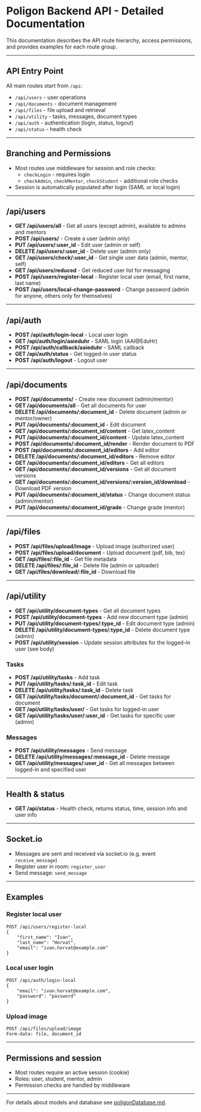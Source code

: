 
# Poligon Backend API - Detailed Documentation

This documentation describes the API route hierarchy, access permissions, and provides examples for each route group.

---

## API Entry Point

All main routes start from `/api`:
- `/api/users` - user operations
- `/api/documents` - document management
- `/api/files` - file upload and retrieval
- `/api/utility` - tasks, messages, document types
- `/api/auth` - authentication (login, status, logout)
- `/api/status` - health check

---

## Branching and Permissions
- Most routes use middleware for session and role checks:
	- `checkLogin` - requires login
	- `checkAdmin`, `checkMentor`, `checkStudent` - additional role checks
- Session is automatically populated after login (SAML or local login)

---

## /api/users
- **GET /api/users/all** - Get all users (except admin), available to admins and mentors
- **POST /api/users/** - Create a user (admin only)
- **PUT /api/users/:user_id** - Edit user (admin or self)
- **DELETE /api/users/:user_id** - Delete user (admin only)
- **GET /api/users/check/:user_id** - Get single user data (admin, mentor, self)
- **GET /api/users/reduced** - Get reduced user list for messaging
- **POST /api/users/register-local** - Register local user (email, first name, last name)
- **POST /api/users/local-change-password** - Change password (admin for anyone, others only for themselves)

---

## /api/auth
- **POST /api/auth/login-local** - Local user login
- **GET /api/auth/login/aaieduhr** - SAML login (AAI@EduHr)
- **POST /api/auth/callback/aaieduhr** - SAML callback
- **GET /api/auth/status** - Get logged-in user status
- **POST /api/auth/logout** - Logout user

---

## /api/documents
- **POST /api/documents/** - Create new document (admin/mentor)
- **GET /api/documents/all** - Get all documents for user
- **DELETE /api/documents/:document_id** - Delete document (admin or mentor/owner)
- **PUT /api/documents/:document_id** - Edit document
- **GET /api/documents/:document_id/content** - Get latex_content
- **PUT /api/documents/:document_id/content** - Update latex_content
- **POST /api/documents/:document_id/render** - Render document to PDF
- **POST /api/documents/:document_id/editors** - Add editor
- **DELETE /api/documents/:document_id/editors** - Remove editor
- **GET /api/documents/:document_id/editors** - Get all editors
- **GET /api/documents/:document_id/versions** - Get all document versions
- **GET /api/documents/:document_id/versions/:version_id/download** - Download PDF version
- **PUT /api/documents/:document_id/status** - Change document status (admin/mentor)
- **PUT /api/documents/:document_id/grade** - Change grade (mentor)

---

## /api/files
- **POST /api/files/upload/image** - Upload image (authorized user)
- **POST /api/files/upload/document** - Upload document (pdf, bib, tex)
- **GET /api/files/:file_id** - Get file metadata
- **DELETE /api/files/:file_id** - Delete file (admin or uploader)
- **GET /api/files/download/:file_id** - Download file

---

## /api/utility
- **GET /api/utility/document-types** - Get all document types
- **POST /api/utility/document-types** - Add new document type (admin)
- **PUT /api/utility/document-types/:type_id** - Edit document type (admin)
- **DELETE /api/utility/document-types/:type_id** - Delete document type (admin)
- **POST /api/utility/session** - Update session attributes for the logged-in user (see body)


### Tasks
- **POST /api/utility/tasks** - Add task
- **PUT /api/utility/tasks/:task_id** - Edit task
- **DELETE /api/utility/tasks/:task_id** - Delete task
- **GET /api/utility/tasks/document/:document_id** - Get tasks for document
- **GET /api/utility/tasks/user/** - Get tasks for logged-in user
- **GET /api/utility/tasks/user/:user_id** - Get tasks for specific user (admin)

### Messages
- **POST /api/utility/messages** - Send message
- **DELETE /api/utility/messages/:message_id** - Delete message
- **GET /api/utility/messages/:user_id** - Get all messages between logged-in and specified user

---

## Health & status
- **GET /api/status** - Health check, returns status, time, session info and user info

---

## Socket.io
- Messages are sent and received via socket.io (e.g. event `receive_message`)
- Register user in room: `register_user`
- Send message: `send_message`

---

## Examples
### Register local user
```http
POST /api/users/register-local
{
	"first_name": "Ivan",
	"last_name": "Horvat",
	"email": "ivan.horvat@example.com"
}
```

### Local user login
```http
POST /api/auth/login-local
{
	"email": "ivan.horvat@example.com",
	"password": "password"
}
```

### Upload image
```http
POST /api/files/upload/image
Form-data: file, document_id
```

---

## Permissions and session
- Most routes require an active session (cookie)
- Roles: user, student, mentor, admin
- Permission checks are handled by middleware

---

For details about models and database see [poligonDatabase.md](./poligonDatabase.md).
